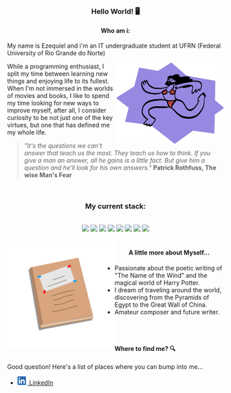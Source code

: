   <h3 align="center">Hello World! 🖥</h3> 

  <h4 align="center"> Who am i: </h4>

  My name is Ezequiel and i'm an IT undergraduate student at UFRN (Federal University of Rio Grande do Norte)

  <img align="right" alt="Ilustração de um doodle usando biquíni" src="./images/doodle.png" width="250">

  While a programming enthusiast, I split my time between learning new things and enjoying life to its fullest. When I'm not immersed in the worlds of movies and books, I like to spend my time looking for new ways to improve myself, after all, I consider curiosity to be not just one of the key virtues, but one that has defined me my whole life.
  
  >*"It's the questions we can't answer that teach us the most. They teach us how to think. If you give a man an answer, all he gains is a little fact. But give him a question and he'll look for his own answers."* **Patrick Rothfuss, The wise Man's Fear**
  <br/>
  <div align="center">
    <h3>My current stack:</h3>
    <br/>
    <img src="https://cdn.jsdelivr.net/gh/devicons/devicon/icons/html5/html5-plain-wordmark.svg" width="100px"/> 
    <img src="https://cdn.jsdelivr.net/gh/devicons/devicon/icons/css3/css3-plain-wordmark.svg" width="100px"/> 
    <img src="https://cdn.jsdelivr.net/gh/devicons/devicon/icons/php/php-plain.svg" width="100px"/> 
    <img src="https://cdn.jsdelivr.net/gh/devicons/devicon/icons/javascript/javascript-plain.svg" width="100px"/>
    <img src="https://cdn.jsdelivr.net/gh/devicons/devicon/icons/vuejs/vuejs-original.svg" width="100px"/>
    <img src="https://cdn.jsdelivr.net/gh/devicons/devicon/icons/laravel/laravel-plain-wordmark.svg" width="100px"/> 
    <img src="https://cdn.jsdelivr.net/gh/devicons/devicon/icons/tailwindcss/tailwindcss-original-wordmark.svg" width="100px"/> 
    <img src="https://cdn.jsdelivr.net/gh/devicons/devicon/icons/bootstrap/bootstrap-plain-wordmark.svg" width="100px"/>
  </div>
  <br/>
  <img align="left" alt="Ilustração de um diário" src="./images/Diary.png" width="250">
  <h4 align="center">A little more about Myself... </h4>
  
  <ul>
    <li>
      Passionate about the poetic writing of "The Name of the Wind" and the magical world of Harry Potter.
    </li>
    <li>
      I dream of traveling around the world, discovering from the Pyramids of Egypt to the Great Wall of China. 
    </li>
    <li>
         Amateur composer and future writer.
    </li>
  </ul>
  <br/><br/>
  <h4>Where to find me? 🔍</h4>

Good question! Here's a list of places where you can bump into me...
<br/>
  - <a href="https://www.linkedin.com/in/ezequielmorais/" title="My Linkedin profile"><img alt="Linkedin Logo" height="20" src="./images/linkedin-logo.png"> LinkedIn</a>

